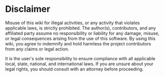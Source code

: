# Disclaimer
Misuse of this wiki for illegal activities, or any activity that violates applicable laws, is strictly prohibited. The author(s), contributors, and any affiliated party assume no responsibility or liability for any damage, misuse, or legal consequences arising from the use of this software. By using this wiki, you agree to indemnify and hold harmless the project contributors from any claims or legal action.

It is the user's sole responsibility to ensure compliance with all applicable local, state, national, and international laws. If you are unsure about your legal rights, you should consult with an attorney before proceeding.